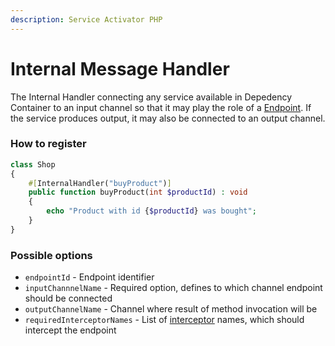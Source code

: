 ```yaml
---
description: Service Activator PHP
---
```


# Internal Message Handler

The Internal Handler connecting any service available in Depedency Container to an input channel so that it may play the role of a [Endpoint](./). If the service produces output, it may also be connected to an output channel.&#x20;

### How to register

```php
class Shop
{
    #[InternalHandler("buyProduct")] 
    public function buyProduct(int $productId) : void
    {
        echo "Product with id {$productId} was bought";
    }
}
```

### Possible options

* `endpointId` - Endpoint identifier&#x20;
* `inputChannnelName` - Required option, defines to which channel endpoint should be connected
* `outputChannelName` - Channel where result of method invocation will be&#x20;
* `requiredInterceptorNames` - List of [interceptor](../../../modelling/extending-messaging-middlewares/interceptors.md) names, which should intercept the endpoint
